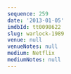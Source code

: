 ```yaml
---
sequence: 259
date: '2013-01-05'
imdbId: tt0098622
slug: warlock-1989
venue: null
venueNotes: null
medium: Netflix
mediumNotes: null
---
```


